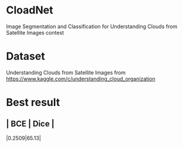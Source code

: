 # CloadNet
Image Segmentation and Classification for Understanding Clouds from Satellite Images contest

# Dataset
Understanding Clouds from Satellite Images from 
https://www.kaggle.com/c/understanding_cloud_organization

# Best result

| BCE | Dice |
--------------
|0.2509|65.13|
